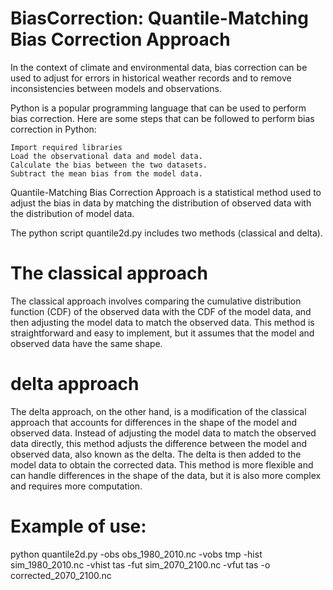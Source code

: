 # BiasCorrection: Quantile-Matching Bias Correction Approach
In the context of climate and environmental data, bias correction can be used to adjust for errors in historical weather records and to remove inconsistencies between models and observations.

Python is a popular programming language that can be used to perform bias correction. Here are some steps that can be followed to perform bias correction in Python:

    Import required libraries 
    Load the observational data and model data.
    Calculate the bias between the two datasets.
    Subtract the mean bias from the model data.
    

Quantile-Matching Bias Correction Approach is a statistical method used to adjust the bias in data by matching the distribution of observed data with the distribution of model data.

The python script quantile2d.py includes two methods (classical and delta).

# The classical approach 
The classical approach involves comparing the cumulative distribution function (CDF) of the observed data with the CDF of the model data, and then adjusting the model data to match the observed data. This method is straightforward and easy to implement, but it assumes that the model and observed data have the same shape.

#  delta approach
The delta approach, on the other hand, is a modification of the classical approach that accounts for differences in the shape of the model and observed data. Instead of adjusting the model data to match the observed data directly, this method adjusts the difference between the model and observed data, also known as the delta. The delta is then added to the model data to obtain the corrected data. This method is more flexible and can handle differences in the shape of the data, but it is also more complex and requires more computation.

# Example of use:

python quantile2d.py -obs obs_1980_2010.nc -vobs tmp -hist sim_1980_2010.nc -vhist tas -fut sim_2070_2100.nc -vfut tas -o corrected_2070_2100.nc

    

